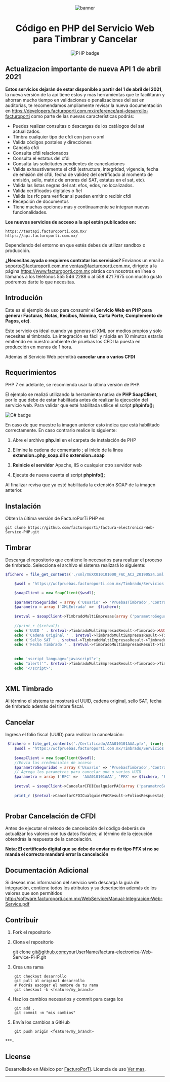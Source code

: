 <div align="center">

![banner](img/GitHub.png)

# Código en PHP del Servicio Web  para Timbrar y Cancelar

![PHP badge](img/subtitulo-badge.png)

</div>

## Actualizacion importante de nueva API 1 de abril 2021

**Estos servicios dejarán de estar disponible a partir del 1 de abril del 2021**, la nueva versión de la api tiene estos y mas herramientas que te facilitarán y ahorran mucho tiempo en validaciones o penalizaciones del sat en auditorías, te recomendamos ampliamente revisar la nueva documentación en https://developers.facturoporti.com.mx/reference/api-desarrollo-facturoporti como parte de las nuevas características podrás:

- Puedes realizar consultas o descargas de los catálogos del sat actualizados.
- Timbra cualquier tipo de cfdi con json o xml
- Valida códigos postales y direcciones
- Cancela cfdi
- Consulta cfdi relacionados
- Consulta el estatus del cfdi
- Consulta las solicitudes pendientes de cancelaciones
- Valida exhaustivamente el cfdi (estructura, integridad, vigencia, fecha de emisión del cfdi, fecha de validez del certificado al momento de emisión, sello, matriz de errores del SAT, estatus en el sat, etc).
- Valida las listas negras del sat: efos, edos, no localizados.
- Valida certificados digitales o fiel
- Valida los rfc para verificar si pueden emitir o recibir cfdi
- Recepción de documentos
- Tiene muchas opciones mas y continuamente se integran nuevas funcionalidades.

**Los nuevos servicios de acceso a la api están publicados en:**

    https://testapi.facturoporti.com.mx/
    https://api.facturoporti.com.mx/

Dependiendo del entorno en que estés debes de utilizar sandbox o producción.

**¿Necesitas ayuda o requieres contratar los servicios?** Envíanos un email a soporte@facturoporti.com.mx ventas@facturoporti.com.mx, dirígete a la página https://www.facturoporti.com.mx platica con nosotros en línea o llámanos a los teléfonos 555 546 2288 o al 558 421 7675 con mucho gusto podremos darte lo que necesitas. 

## Introdución

Este es el ejemplo de uso para consumir el **Servicio Web en PHP  para generar Facturas, Notas, Recibos, Nómina, Carta Porte, Complemento de Pagos, etc)**.

Este servicio es ideal cuando ya generas el XML por medios propios y solo necesitas el timbrado. La integración es fácil y rápida en 10 minutos estarás emitiendo en nuestro ambiente de pruebas los CFDI la puesta en producción en menos de 1 hora.

Además el Servicio Web permitirá **cancelar uno o varios CFDI**

## Requerimientos

PHP 7 en adelante, se recomienda usar la última versión de PHP.

El ejemplo se realizó utilizando la herramienta nativa de **PHP SoapClient**, por lo que debe de estar habilitada antes de realizar la ejecución del servicio web.  Para validar que esté habilitada utilice el script **phpinfo();**

![C# badge](img/Configuracion.png)

En caso de que muestre la imagen anterior esto indica que está habilitado correctamente. En caso contrario realice lo siguiente: 

1. Abre el archivo **php.ini** en el carpeta de instalación de PHP

2. Elimine la cadena de comentario ; al inicio de la linea **extension=php_soap.dll o extension=soap**

3. **Reinicie el servidor** Apache, IIS o cualquier otro servidor web

4. Ejecute de nueva cuenta el script **phpinfo();**

Al finalizar revisa que ya esté habilitada la extensión SOAP de la imagen anterior.

## Instalación

Obten la última versión de FacturoPorTi PHP en:

    git clone https://github.com/facturoporti/factura-electronica-Web-Service-PHP.git


## Timbrar

Descarga el repositorio que contiene lo necesarios para realizar el proceso de timbrado. Selecciona el archivo  el sistema realizará lo siguiente: 

```php
$fichero = file_get_contents('./xml/XEXX010101000_FAC_AC2_20190524.xml', true);

	$wsdl = "https://wcfpruebas.facturoporti.com.mx/Timbrado/Servicios.svc?wsdl";

	$soapClient = new SoapClient($wsdl); 
	
	$parametroSeguridad = array ('Usuario' => 'PruebasTimbrado','Contrasenia' => '@Notiene1');
	$parametro = array ('XMLEntrada' =>  $fichero);
	
	$retval = $soapClient->TimbradoMultiEmpresas(array ('parametroSeguridad' => $parametroSeguridad,'parametro' => $parametro));
	
	//print_r ($retval);
	echo ('UUID ' . $retval->TimbradoMultiEmpresasResult->Timbrado->UUID);
	echo ('Cadena Original ' . $retval->TimbradoMultiEmpresasResult->Timbrado->CadenaOriginal);
	echo ('Sello SAT ' . $retval->TimbradoMultiEmpresasResult->Timbrado->SelloSAT);
	echo ('Fecha Timbrado ' . $retval->TimbradoMultiEmpresasResult->Timbrado->Fecha);
	
	
	echo '<script language="javascript">';
	echo "alert('". $retval->TimbradoMultiEmpresasResult->Timbrado->TimbreXML . "')";
	echo '</script>';
	
```

## XML Timbrado

Al término el sistema te mostrará el UUID, cadena original, sello SAT, fecha de timbrado  además del timbre fiscal.


## Cancelar

Ingresa el folio fiscal (UUID) para realizar la cancelación: 

```php
 $fichero = file_get_contents('./Certificado/AAA010101AAA.pfx', true);
	$wsdl = "https://wcfpruebas.facturoporti.com.mx/Timbrado/Servicios.svc?wsdl";
    
	$soapClient = new SoapClient($wsdl); 
	//Envia las credenciales de acceso
	$parametroSeguridad = array ('Usuario' => 'PruebasTimbrado','Contrasenia' => '@Notiene1');
	// Agrega los parametros para cancelar uno o varios UUID
	$parametro = array ('RFC' =>  'AAA010101AAA', 'PFX' => $fichero, 'Password' => '12345678a', 'UUID' => array('a510d8e9-5f21-4e3c-8a04-6d65ac4ef174', 'd55e6169-f221-4bd7-8fe6-2bf0a12a1f69'));
	
	$retval = $soapClient->CancelarCFDICualquierPAC(array ('parametroSeguridad' => $parametroSeguridad,'parametro' => $parametro));
		
	print_r ($retval->CancelarCFDICualquierPACResult->FoliosRespuesta);
	
```

## Probar Cancelación de CFDI

Antes de ejecutar el método de cancelación del código deberás de actualizar los valores con tus datos fiscales; al término de la ejecución obtendrás la respuesta de la cancelación.

**Nota: El certificado digital que se debe de enviar es de tipo PFX si no se manda el correcto mandará error la cancelación**

## Documentación Adicional

Si deseas mas información del servicio web descarga la guía de integración,   contiene todos los atributos y su descripción además de los valores que son permitidos http://software.facturoporti.com.mx/WebService/Manual-Integracion-Web-Service.pdf



## Contribuir

1. Fork el repositorio 

2. Clona el repositorio

    git clone git@github.com:yourUserName/factura-electronica-Web-Service-PHP.git


3. Crea una rama 
```
    git checkout desarrollo
    git pull al original desarrollo
    # Podrás escoger el nombre de tu rama
    git checkout -b <feature/my_branch>
```
4. Haz los cambios necesarios y commit para carga los
```
    git add .
    git commit -m "mis cambios"
```
5. Envía los cambios a GitHub
```
    git push origin <feature/my_branch>
```

***-

## License

Desarrollado en México por [FacturoPorTi](https://www.FacturoPorTi.com.mx). Licencia de uso [Ver mas](https://github.com/facturoporti/factura-electronica-Web-Service-PHP/blob/master/Licencia).
****

